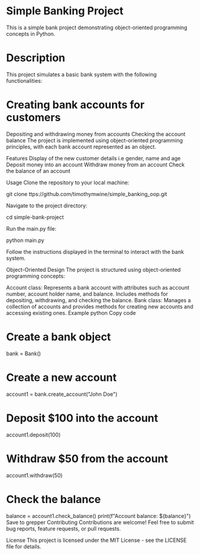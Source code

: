 # Simple Banking Project
This is a simple bank project demonstrating object-oriented programming concepts in Python.

# Description
This project simulates a basic bank system with the following functionalities:

# Creating bank accounts for customers
Depositing and withdrawing money from accounts
Checking the account balance
The project is implemented using object-oriented programming principles, with each bank account represented as an object.

Features
Display of the new customer details i.e gender, name and age
Deposit money into an account
Withdraw money from an account
Check the balance of an account

Usage
Clone the repository to your local machine:

git clone ttps://github.com/timothymwine/simple_banking_oop.git

Navigate to the project directory:

cd simple-bank-project

Run the main.py file:

python main.py

Follow the instructions displayed in the terminal to interact with the bank system.

Object-Oriented Design
The project is structured using object-oriented programming concepts:

Account class: Represents a bank account with attributes such as account number, account holder name, and balance. Includes methods for depositing, withdrawing, and checking the balance.
Bank class: Manages a collection of accounts and provides methods for creating new accounts and accessing existing ones.
Example
python
Copy code
# Create a bank object
bank = Bank()

# Create a new account
account1 = bank.create_account("John Doe")

# Deposit $100 into the account
account1.deposit(100)

# Withdraw $50 from the account
account1.withdraw(50)

# Check the balance
balance = account1.check_balance()
print(f"Account balance: ${balance}")
Save to grepper
Contributing
Contributions are welcome! Feel free to submit bug reports, feature requests, or pull requests.

License
This project is licensed under the MIT License - see the LICENSE file for details.

